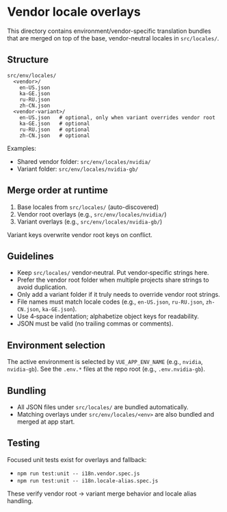# Vendor locale overlays

This directory contains environment/vendor-specific translation bundles that are
merged on top of the base, vendor-neutral locales in `src/locales/`.

## Structure

```text
src/env/locales/
  <vendor>/
    en-US.json
    ka-GE.json
    ru-RU.json
    zh-CN.json
  <vendor-variant>/
    en-US.json   # optional, only when variant overrides vendor root
    ka-GE.json   # optional
    ru-RU.json   # optional
    zh-CN.json   # optional
```

Examples:

- Shared vendor folder: `src/env/locales/nvidia/`
- Variant folder: `src/env/locales/nvidia-gb/`

## Merge order at runtime

1. Base locales from `src/locales/` (auto-discovered)
2. Vendor root overlays (e.g., `src/env/locales/nvidia/`)
3. Variant overlays (e.g., `src/env/locales/nvidia-gb/`)

Variant keys overwrite vendor root keys on conflict.

## Guidelines

- Keep `src/locales/` vendor‑neutral. Put vendor‑specific strings here.
- Prefer the vendor root folder when multiple projects share strings to avoid
  duplication.
- Only add a variant folder if it truly needs to override vendor root strings.
- File names must match locale codes (e.g., `en-US.json`, `ru-RU.json`,
  `zh-CN.json`, `ka-GE.json`).
- Use 4‑space indentation; alphabetize object keys for readability.
- JSON must be valid (no trailing commas or comments).

## Environment selection

The active environment is selected by `VUE_APP_ENV_NAME` (e.g., `nvidia`,
`nvidia-gb`). See the `.env.*` files at the repo root (e.g., `.env.nvidia-gb`).

## Bundling

- All JSON files under `src/locales/` are bundled automatically.
- Matching overlays under `src/env/locales/<env>` are also bundled and merged at
  app start.

## Testing

Focused unit tests exist for overlays and fallback:

- `npm run test:unit -- i18n.vendor.spec.js`
- `npm run test:unit -- i18n.locale-alias.spec.js`

These verify vendor root → variant merge behavior and locale alias handling.
